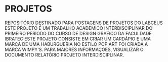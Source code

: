 # PROJETOS
REPOSITÓRIO DESTINADO PARA POSTAGENS DE PROJETOS DO LABCEUS
ESTE PROJETO É UM TRABALHO ACADEMICO INTERDISCIPLINAR DO PRIMEIRO PERÍODO DO CURSO DE DESIGN GRAFICO DA FACULDADE IBRATEC
ESTE PROJETO CONSISTE EM CRIAR UM CARDÁPIO E UMA MARCA DE UMA HABURGUERIA NO ESTILO POP ART
FOI CRIADA A MARCA WIMPY'S. PARA MAIORES INFORMAÇOES, VISUALIZAR O DOCUMENTO RELATÓRIO PROJETO INTERDISCIPLINAR.
